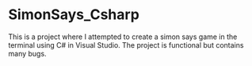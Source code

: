 # SimonSays_Csharp
This is a project where I attempted to create a simon says game in the terminal using C# in Visual Studio. The project is functional but contains many bugs.

